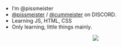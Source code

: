 - I’m @pissmeister
- [@pissmeister](https://discord.com/users/193035176849309697) / [@cummeister](https://discord.com/users/1039652043280879616) on DISCORD.
- Learning JS, HTML, CSS
- Only learning, little things mainly. 

<p align="center">
  <img src="https://count.getloli.com/get/@starcraft66?theme=gelbooru" />
</p>

